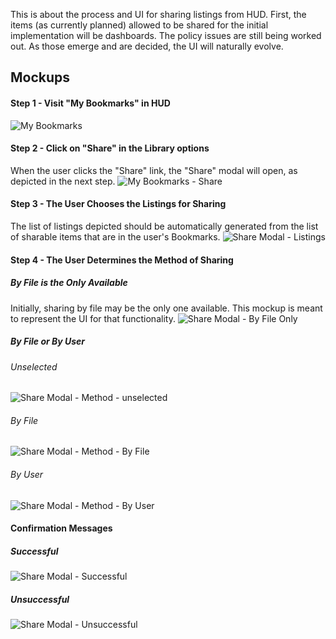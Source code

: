 This is about the process and UI for sharing listings from HUD. First, the items (as currently planned) allowed to be shared for the initial implementation will be dashboards. The policy issues are still being worked out. As those emerge and are decided, the UI will naturally evolve.

## Mockups

#### Step 1 - Visit "My Bookmarks" in HUD
![My Bookmarks](https://raw.githubusercontent.com/ozone-development/ozp-documentation/master/mockups/hud/HUD_ShareListing_00Bookmarks.png)

#### Step 2 - Click on "Share" in the Library options
When the user clicks the "Share" link, the "Share" modal will open, as depicted in the next step.
![My Bookmarks - Share](https://raw.githubusercontent.com/ozone-development/ozp-documentation/master/mockups/hud/HUD_ShareListing_01Bookmarkshover.png)

#### Step 3 - The User Chooses the Listings for Sharing
The list of listings depicted should be automatically generated from the list of sharable items that are in the user's Bookmarks.
![Share Modal - Listings](https://raw.githubusercontent.com/ozone-development/ozp-documentation/master/mockups/hud/HUD_ShareListing_03Modal_MethodUnselected.png)

#### Step 4 - The User Determines the Method of Sharing

##### By File is the Only Available
Initially, sharing by file may be the only one available. This mockup is meant to represent the UI for that functionality.
![Share Modal - By File Only](https://github.com/ozone-development/ozp-documentation/blob/master/mockups/hud/HUD_ShareListing_06Modal_OnlyMethod.png)

##### By File or By User

###### Unselected
![Share Modal - Method - unselected](https://github.com/ozone-development/ozp-documentation/blob/master/mockups/hud/HUD_ShareListing_03Modal_MethodUnselected.png)

###### By File
![Share Modal - Method - By File](https://raw.githubusercontent.com/ozone-development/ozp-documentation/master/mockups/hud/HUD_ShareListing_04Modal_MethodFile.png)

###### By User
![Share Modal - Method - By User](https://raw.githubusercontent.com/ozone-development/ozp-documentation/master/mockups/hud/HUD_ShareListing_05Modal_MethodUser.png)

#### Confirmation Messages

##### Successful
![Share Modal - Successful](https://raw.githubusercontent.com/ozone-development/ozp-documentation/master/mockups/hud/HUD_ShareListing_07Modal_ConfirmationSuccessful.png)

##### Unsuccessful
![Share Modal - Unsuccessful](https://raw.githubusercontent.com/ozone-development/ozp-documentation/master/mockups/hud/HUD_ShareListing_08Modal_ConfirmationFailed.png)

